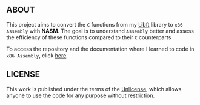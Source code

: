 ## ABOUT

This project aims to convert the `C` functions from my [Libft](https://github.com/jotavare/libft) library to `x86 Assembly` with **NASM**. The goal is to understand `Assembly` better and assess the efficiency of these functions compared to their `C` counterparts.

To access the repository and the documentation where I learned to code in `x86 Assembly`, click [here](https://github.com/jotavare/x86-assembly-nasm).

## LICENSE

This work is published under the terms of the [Unlicense](https://github.com/jotavare/x86-assembly-nasm/blob/main/LICENSE), which allows anyone to use the code for any purpose without restriction.

